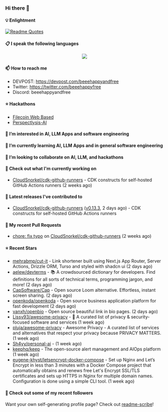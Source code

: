 ### Hi there 👋

#### 💡 Enlightment
[![Readme Quotes](https://quotes-github-readme.vercel.app/api?type=horizontal&theme=nord)](https://github.com/piyushsuthar/github-readme-quotes)

#### 📋 I speak the following languages

<p align="center">
  <a href="https://skillicons.dev">
    <img src="https://skillicons.dev/icons?i=git,kubernetes,docker,c,vim,terraform,python,typescript,java" />
  </a>
</p>


#### 📫 How to reach me
- DEVPOST: https://devpost.com/beeehappyandfree
- Twitter: https://twitter.com/beeehappyfree
- Discord: beeehappyandfree

#### ⭐️ Hackathons
- [Filecoin Web Based](https://devpost.com/software/youtube-dl-dweb)
- [Perspectlysis-AI](https://perspectlysis-ai.vercel.app)

#### 👀 I’m interested in AI, LLM Apps and software engineering

#### 🌱 I’m currently learning AI, LLM Apps and in general software engineering

#### 💞️ I’m looking to collaborate on AI, LLM, and hackathons

#### 👷 Check out what I'm currently working on

- [CloudSnorkel/cdk-github-runners](https://github.com/CloudSnorkel/cdk-github-runners) - CDK constructs for self-hosted GitHub Actions runners (2 weeks ago)

#### 🔭 Latest releases I've contributed to

- [CloudSnorkel/cdk-github-runners](https://github.com/CloudSnorkel/cdk-github-runners) ([v0.13.3](https://github.com/CloudSnorkel/cdk-github-runners/releases/tag/v0.13.3), 2 days ago) - CDK constructs for self-hosted GitHub Actions runners

#### 🔨 My recent Pull Requests

- [chore: fix typo](https://github.com/CloudSnorkel/cdk-github-runners/pull/542) on [CloudSnorkel/cdk-github-runners](https://github.com/CloudSnorkel/cdk-github-runners) (2 weeks ago)

#### ⭐ Recent Stars

- [mehrabmp/cut-it](https://github.com/mehrabmp/cut-it) - Link shortener built using Next.js App Router, Server Actions, Drizzle ORM, Turso and styled with shadcn ui (2 days ago)
- [aelew/devterms](https://github.com/aelew/devterms) - 📚 A crowdsourced dictionary for developers. Find definitions for all sorts of technical terms, programming jargon, and more! (2 days ago)
- [CapSoftware/Cap](https://github.com/CapSoftware/Cap) - Open source Loom alternative. Effortless, instant screen sharing. (2 days ago)
- [openkoda/openkoda](https://github.com/openkoda/openkoda) - Open source business application platform for fast development (2 days ago)
- [vanxh/openbio](https://github.com/vanxh/openbio) - Open source beautiful link in bio pages. (2 days ago)
- [Lissy93/awesome-privacy](https://github.com/Lissy93/awesome-privacy) - 🦄  A curated list of privacy &amp; security-focused software and services (1 week ago)
- [pluja/awesome-privacy](https://github.com/pluja/awesome-privacy) - Awesome Privacy - A curated list of services and alternatives that respect your privacy because PRIVACY MATTERS. (1 week ago)
- [Sh4yy/personal-ai](https://github.com/Sh4yy/personal-ai) -  (1 week ago)
- [keephq/keep](https://github.com/keephq/keep) - The open-source alert management and AIOps platform (1 week ago)
- [eugene-khyst/letsencrypt-docker-compose](https://github.com/eugene-khyst/letsencrypt-docker-compose) - Set up Nginx and Let’s Encrypt in less than 3 minutes with a Docker Compose project that automatically obtains and renews free Let&#39;s Encrypt SSL/TLS certificates and sets up HTTPS in Nginx for multiple domain names. Configuration is done using a simple CLI tool. (1 week ago)

#### 👯 Check out some of my recent followers


Want your own self-generating profile page? Check out [readme-scribe](https://github.com/muesli/readme-scribe)!
